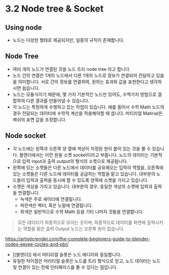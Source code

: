 # 3.2 Node tree & Socket

## Using node
- 노드는 다양한 형태로 제공되지만, 일종의 규칙이 존재합니다. 

## Node Tree 
- 여러 개의 노드가 연결된 것을 노드 트리 node tree 라고 합니다. 
- 노드 간의 연결은 1개의 노드에서 다른 1개의 노드로 정보가 연결되어 전달하고 있음을 의미합니다. 서로 간의 정보를 연결하여, 원하는 효과와 값을 표현한다고 생각하시면 쉽습니다. 
- 노드는 모듈식이기 때문에, 몇 가지 기본적인 노드만 있어도, 수백가지 방법으로 결합하여 다른 결과를 만들어낼 수 있습니다. 
-  각 노드는 특정하게 수행하고 있는 작업이 있습니다. 예를 들어서 수학 Math 노드의 경우 전달되는 데이터에 수학적 계산을 적용해야할 때 씁니다. 머티리얼 Matirial은 메쉬의 표면 값을 조정합니다. 


## Node socket  
-  각 노드에는 왼쪽과 오른쪽 양 옆에 색상이 지정된 원이 붙어 있는 것을 볼 수 있습니다. 블렌더에서는 이런 원을 소켓 socket이라고 부릅니다. 노드의 데이터는 기본적으로 입력 input과 출력 output의 형식의 소켓으로 제공됩니다. 
-  왼쪽에 있는 소켓들은 다른 노드에서 데이터를 공유해오는 입력의 역할을, 오른쪽에 있는 소켓들은 다른 노드에 데이터를 공급하는 역할을 맡고 있습니다. 대부분의 노드들이 입력과 출력을 동시에 할 수 있도록 양쪽에 소켓을 가지고 있습니다. 
- 소켓은 색상을 가지고 있습니다. 대부분의 경우, 동일한 색상의 소켓에 입력과 출력을 연결합니다. 
	- 녹색은 주로 셰이더에 연결됩니다. 
	- 파란색은 벡터, 혹은 노말에 연결됩니다. 
	- 회색은 일반적으로 수학 Math 등을 기타 나머지 것들을 연결합니다. 
> 모든 데이터가 최종적으로 모이는 곳이며, 최종적으로 데이터를 화면에 출력시키는 역할을 맡은 출력 Output 노드는 오른쪽 원이 없습니다. 
 

https://artisticrender.com/the-complete-beginners-guide-to-blender-nodes-eevee-cycles-and-pbr/ 

- [[블렌더]] 에서 머티리얼 슬롯은 노드 에디터와 동일합니다. 
- 유일한 차이점은 머리티얼 슬롯은 노드를 트리 형식으로 얻고, 노드 데이터는 노드 및 연결이 있는 전체 인터페이스를 볼 수 있다는 점입니다. 


